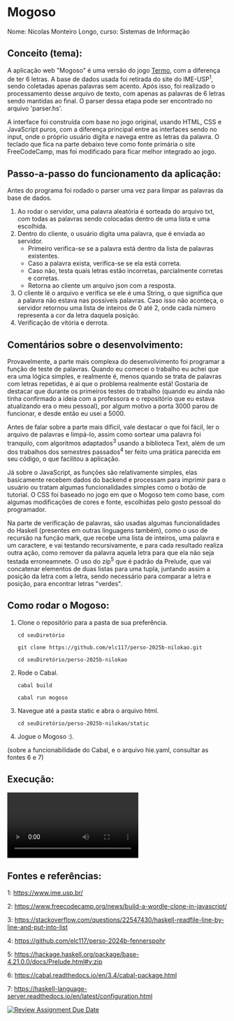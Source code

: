 # Mogoso
Nome: Nicolas Monteiro Longo, curso: Sistemas de Informação
## Conceito (tema):
A aplicação web "Mogoso" é uma versão do jogo [Termo](https://term.ooo/), com a diferença de ter 6 letras. A base de dados usada foi retirada do site do IME-USP<sup>1</sup>, sendo coletadas apenas palavras sem acento. Após isso, foi realizado o processamento desse arquivo de texto, com apenas as palavras de 6 letras sendo mantidas ao final. O parser dessa etapa pode ser encontrado no arquivo 'parser.hs'.

A interface foi construída com base no jogo original, usando HTML, CSS e JavaScript puros, com a diferença principal entre as interfaces sendo no input, onde o próprio usuário digita e navega entre as letras da palavra. O teclado que fica na parte debaixo teve como fonte primária o site FreeCodeCamp, mas foi modificado para ficar melhor integrado ao jogo.

## Passo-a-passo do funcionamento da aplicação:
Antes do programa foi rodado o parser uma vez para limpar as palavras da base de dados.

1. Ao rodar o servidor, uma palavra aleatória é sorteada do arquivo txt, com todas as palavras sendo colocadas dentro de uma lista e uma escolhida.
2. Dentro do cliente, o usuário digita uma palavra, que é enviada ao servidor.
    - Primeiro verifica-se se a palavra está dentro da lista de palavras existentes.
    - Caso a palavra exista, verifica-se se ela está correta.
    - Caso não, testa quais letras estão incorretas, parcialmente corretas e corretas.
    - Retorna ao cliente um arquivo json com a resposta.
3. O cliente lê o arquivo e verifica se ele é uma String, o que significa que a palavra não estava nas possíveis palavras. Caso isso não aconteça, o servidor retornou uma lista de inteiros de 0 até 2, onde cada número representa a cor da letra daquela posição.
4. Verificação de vitória e derrota.

## Comentários sobre o desenvolvimento:
Provavelmente, a parte mais complexa do desenvolvimento foi programar a função de teste de palavras. Quando eu comecei o trabalho eu achei que era uma lógica simples, e realmente é, menos quando se trata de palavras com letras repetidas, é aí que o problema realmente está! Gostaria de destacar que durante os primeiros testes do trabalho (quando eu ainda não tinha confirmado a ideia com a professora e o repositório que eu estava atualizando era o meu pessoal), por algum motivo a porta 3000 parou de funcionar, e desde então eu usei a 5000.

Antes de falar sobre a parte mais díficil, vale destacar o que foi fácil, ler o arquivo de palavras e limpá-lo, assim como sortear uma palavra foi tranquilo, com algoritmos adaptados<sup>3</sup> usando a biblioteca Text, além de um dos trabalhos dos semestres passados<sup>4</sup> ter feito uma prática parecida em seu código, o que facilitou a aplicação.

Já sobre o JavaScript, as funções são relativamente simples, elas basicamente recebem dados do backend e processam para imprimir para o usuário ou tratam algumas funcionalidades simples como o botão de tutorial. O CSS foi baseado no jogo em que o Mogoso tem como base, com algumas modificações de cores e fonte, escolhidas pelo gosto pessoal do programador.

Na parte de verificação de palavras, são usadas algumas funcionalidades do Haskell (presentes em outras linguagens também), como o uso de recursão na função mark, que recebe uma lista de inteiros, uma palavra e um caractere, e vai testando recursivamente, e para cada resultado realiza outra ação, como remover da palavra aquela letra para que ela não seja testada erroneamnete. O uso do zip<sup>5</sup> que é padrão da Prelude, que vai concatenar elementos de duas listas para uma tupla, juntando assim a posição da letra com a letra, sendo necessário para comparar a letra e posição, para encontrar letras "verdes".

## Como rodar o Mogoso:
1. Clone o repositório para a pasta de sua preferência.
    ```console
    cd seuDiretório
    ```
    ```console
    git clone https://github.com/elc117/perso-2025b-nilokao.git
    ```
    ```console
    cd seuDiretório/perso-2025b-nilokao
    ```

2. Rode o Cabal.
    ```console
    cabal build
    ```

    ```console
    cabal run mogoso
    ```

3. Navegue até a pasta static e abra o arquivo html.
    ```console
    cd seuDiretório/perso-2025b-nilokao/static
    ```

4. Jogue o Mogoso :).

(sobre a funcionabilidade do Cabal, e o arquivo hie.yaml, consultar as fontes 6 e 7)

## Execução:
![vídeo](/src/video.mp4)

## Fontes e referências:
1: https://www.ime.usp.br/

2: https://www.freecodecamp.org/news/build-a-wordle-clone-in-javascript/

3: https://stackoverflow.com/questions/22547430/haskell-readfile-line-by-line-and-put-into-list

4: https://github.com/elc117/perso-2024b-fennerspohr

5: https://hackage.haskell.org/package/base-4.21.0.0/docs/Prelude.html#v:zip

6: https://cabal.readthedocs.io/en/3.4/cabal-package.html

7: https://haskell-language-server.readthedocs.io/en/latest/configuration.html

[![Review Assignment Due Date](https://classroom.github.com/assets/deadline-readme-button-22041afd0340ce965d47ae6ef1cefeee28c7c493a6346c4f15d667ab976d596c.svg)](https://classroom.github.com/a/7NMOLXjY)